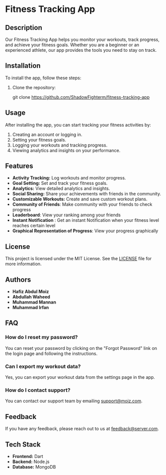 
# Fitness Tracking App

## Description
Our Fitness Tracking App helps you monitor your workouts, track progress, and achieve your fitness goals. Whether you are a beginner or an experienced athlete, our app provides the tools you need to stay on track.

## Installation
To install the app, follow these steps:

1. Clone the repository:

   git clone https://github.com/ShadowFighterm/fitness-tracking-app

   


## Usage
After installing the app, you can start tracking your fitness activities by:

1. Creating an account or logging in.
2. Setting your fitness goals.
3. Logging your workouts and tracking progress.
4. Viewing analytics and insights on your performance.





## Features
- **Activity Tracking:** Log workouts and monitor progress.
- **Goal Setting:** Set and track your fitness goals.
- **Analytics:** View detailed analytics and insights.
- **Social Sharing:** Share your achievements with friends in the community.
- **Customizable Workouts:** Create and save custom workout plans.
- **Community of Friends**: Make community with your friends to check progress
- **Leaderboard**: View your ranking among your friends
- **Instant Notification** : Get an instant Notification when your fitness level reaches certain level
- **Graphical Representation of Progress**: View your progress graphically

## License
This project is licensed under the MIT License. See the [LICENSE](link-to-license-file) file for more information.


## Authors
- **Hafiz Abdul Moiz** 
- **Abdullah Waheed** 
- **Muhammad Mannan** 
- **Muhammad Irfan** 



## FAQ

### How do I reset my password?
You can reset your password by clicking on the "Forgot Password" link on the login page and following the instructions.

### Can I export my workout data?
Yes, you can export your workout data from the settings page in the app.

### How do I contact support?
You can contact our support team by emailing [support@moiz.com](mailto:hafizabdulmoiz678@gmail.com).



## Feedback

If you have any feedback, please reach out to us at [feedback@server.com](mailto:hafizabdulmoiz678@gmail.com).


## Tech Stack

- **Frontend:** Dart
- **Backend:** Node.js
- **Database:** MongoDB


